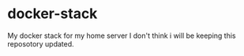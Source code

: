 # docker-stack
My docker stack for my home server
I don't think i will be keeping this reposotory updated.
